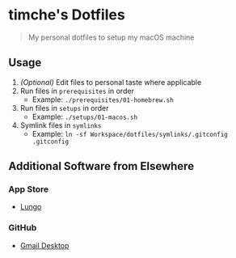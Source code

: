 # timche's Dotfiles

> My personal dotfiles to setup my macOS machine

## Usage

1. _(Optional)_ Edit files to personal taste where applicable
1. Run files in `prerequisites` in order
   - Example: `./prerequisites/01-homebrew.sh`
1. Run files in `setups` in order
   - Example: `./setups/01-macos.sh`
1. Symlink files in `symlinks`
   - Example: `ln -sf Workspace/dotfiles/symlinks/.gitconfig .gitconfig`

## Additional Software from Elsewhere

### App Store

- [Lungo](https://apps.apple.com/us/app/lungo/id1263070803)

### GitHub

- [Gmail Desktop](https://github.com/timche/gmail-desktop)
